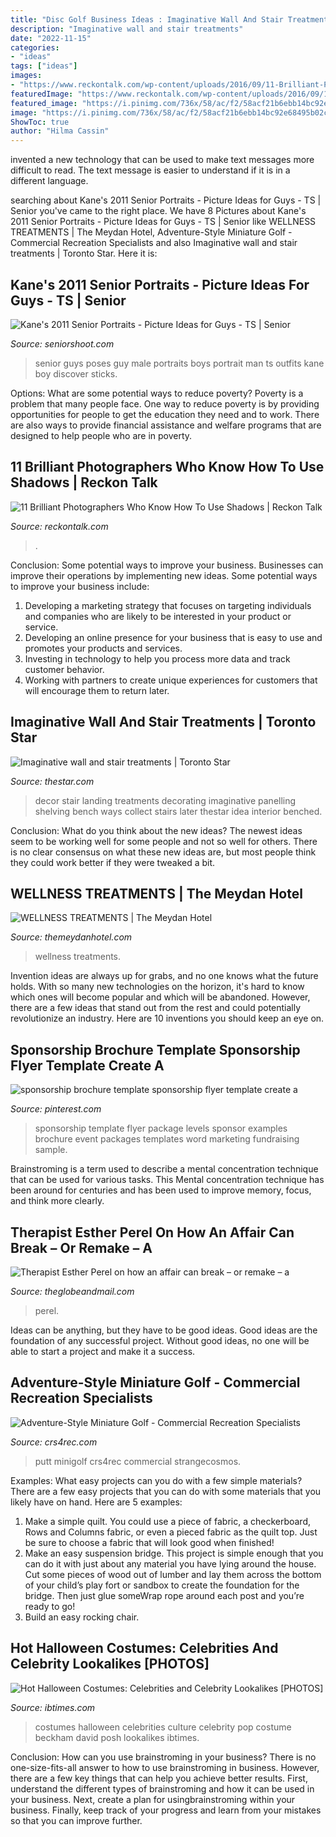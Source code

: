 ```yaml
---
title: "Disc Golf Business Ideas : Imaginative Wall And Stair Treatments"
description: "Imaginative wall and stair treatments"
date: "2022-11-15"
categories:
- "ideas"
tags: ["ideas"]
images:
- "https://www.reckontalk.com/wp-content/uploads/2016/09/11-Brilliant-Photographers-Who-Know-How-To-Use-Shadows-6.jpg"
featuredImage: "https://www.reckontalk.com/wp-content/uploads/2016/09/11-Brilliant-Photographers-Who-Know-How-To-Use-Shadows-6.jpg"
featured_image: "https://i.pinimg.com/736x/58/ac/f2/58acf21b6ebb14bc92e68495b02c3928.jpg"
image: "https://i.pinimg.com/736x/58/ac/f2/58acf21b6ebb14bc92e68495b02c3928.jpg"
ShowToc: true
author: "Hilma Cassin"
---
```



invented a new technology that can be used to make text messages more difficult to read. The text message is easier to understand if it is in a different language.

	

		
searching about Kane&#039;s 2011 Senior Portraits - Picture Ideas for Guys - TS | Senior you've came to the right place. We have 8 Pictures about Kane&#039;s 2011 Senior Portraits - Picture Ideas for Guys - TS | Senior like WELLNESS TREATMENTS | The Meydan Hotel, Adventure-Style Miniature Golf - Commercial Recreation Specialists and also Imaginative wall and stair treatments | Toronto Star. Here it is:
		
    
## Kane&#039;s 2011 Senior Portraits - Picture Ideas For Guys - TS | Senior

<img loading=lazy src="http://seniorshoot.com/wp-content/uploads/2010/07/senior-picture-ideas-guys-012-Side-12.jpg" onerror="this.onerror=null;this.src='https://tse1.mm.bing.net/th?id=OIP.QemY9gIaUqXlwlgw9JdzXgHaFp&amp;pid=15.1';" alt="Kane&#039;s 2011 Senior Portraits - Picture Ideas for Guys - TS | Senior">

_Source: seniorshoot.com_

>senior guys poses guy male portraits boys portrait man ts outfits kane boy discover sticks. 

	

Options: What are some potential ways to reduce poverty?
Poverty is a problem that many people face. One way to reduce poverty is by providing opportunities for people to get the education they need and to work. There are also ways to provide financial assistance and welfare programs that are designed to help people who are in poverty.

    
## 11 Brilliant Photographers Who Know How To Use Shadows | Reckon Talk

<img loading=lazy src="https://www.reckontalk.com/wp-content/uploads/2016/09/11-Brilliant-Photographers-Who-Know-How-To-Use-Shadows-6.jpg" onerror="this.onerror=null;this.src='https://tse4.mm.bing.net/th?id=OIP.Amhms8NMCpOFM8dIaPE8_gHaLH&amp;pid=15.1';" alt="11 Brilliant Photographers Who Know How To Use Shadows | Reckon Talk">

_Source: reckontalk.com_

>. 

	

Conclusion: Some potential ways to improve your business.
Businesses can improve their operations by implementing new ideas. Some potential ways to improve your business include:
1. Developing a marketing strategy that focuses on targeting individuals and companies who are likely to be interested in your product or service.
2. Developing an online presence for your business that is easy to use and promotes your products and services.
3. Investing in technology to help you process more data and track customer behavior.
4. Working with partners to create unique experiences for customers that will encourage them to return later.

    
## Imaginative Wall And Stair Treatments | Toronto Star

<img loading=lazy src="http://www.thestar.com/content/dam/thestar/life/homes/decor/2009/05/13/imaginative_wall_and_stair_treatments/traditionaltailored.jpeg" onerror="this.onerror=null;this.src='https://tse3.mm.bing.net/th?id=OIP.t3YJ8JdYzYbrzdDCs5ZQewHaLG&amp;pid=15.1';" alt="Imaginative wall and stair treatments | Toronto Star">

_Source: thestar.com_

>decor stair landing treatments decorating imaginative panelling shelving bench ways collect stairs later thestar idea interior benched. 

	

Conclusion: What do you think about the new ideas?
The newest ideas seem to be working well for some people and not so well for others. There is no clear consensus on what these new ideas are, but most people think they could work better if they were tweaked a bit.

    
## WELLNESS TREATMENTS | The Meydan Hotel

<img loading=lazy src="https://themeydanhotel.com/sites/default/files/2017-11/wellnesstreatment.jpg" onerror="this.onerror=null;this.src='https://tse3.mm.bing.net/th?id=OIP.Jz1ffoFWm4UodL5neHkHgAHaDn&amp;pid=15.1';" alt="WELLNESS TREATMENTS | The Meydan Hotel">

_Source: themeydanhotel.com_

>wellness treatments. 

	

Invention ideas are always up for grabs, and no one knows what the future holds. With so many new technologies on the horizon, it's hard to know which ones will become popular and which will be abandoned. However, there are a few ideas that stand out from the rest and could potentially revolutionize an industry. Here are 10 inventions you should keep an eye on.

    
## Sponsorship Brochure Template Sponsorship Flyer Template Create A

<img loading=lazy src="https://i.pinimg.com/736x/58/ac/f2/58acf21b6ebb14bc92e68495b02c3928.jpg" onerror="this.onerror=null;this.src='https://tse3.mm.bing.net/th?id=OIP.XqUOUE8WWxYmXpQXiCw7ogHaFu&amp;pid=15.1';" alt="sponsorship brochure template sponsorship flyer template create a">

_Source: pinterest.com_

>sponsorship template flyer package levels sponsor examples brochure event packages templates word marketing fundraising sample. 

	

Brainstroming is a term used to describe a mental concentration technique that can be used for various tasks. This Mental concentration technique has been around for centuries and has been used to improve memory, focus, and think more clearly.

    
## Therapist Esther Perel On How An Affair Can Break – Or Remake – A

<img loading=lazy src="https://www.theglobeandmail.com/resizer/_0P2MSaRKYAE1hed-w2qtXCprVQ=/1200x0/filters:quality(80)/arc-anglerfish-tgam-prod-tgam.s3.amazonaws.com/public/Z24O2MGL4FDM7NF5BTZVKCPHR4.JPG" onerror="this.onerror=null;this.src='https://tse4.mm.bing.net/th?id=OIP.yjlRKHtyl9-a1WNCFWfXSwHaE8&amp;pid=15.1';" alt="Therapist Esther Perel on how an affair can break – or remake – a">

_Source: theglobeandmail.com_

>perel. 

	

Ideas can be anything, but they have to be good ideas. Good ideas are the foundation of any successful project. Without good ideas, no one will be able to start a project and make it a success.

    
## Adventure-Style Miniature Golf - Commercial Recreation Specialists

<img loading=lazy src="https://crs4rec.com/wp-content/uploads/2016/07/MiniGolf_IndianTrail-001-gallery.jpg" onerror="this.onerror=null;this.src='https://tse1.mm.bing.net/th?id=OIP.z5A8GfRmiB34Dvq7nTV_ogEsDI&amp;pid=15.1';" alt="Adventure-Style Miniature Golf - Commercial Recreation Specialists">

_Source: crs4rec.com_

>putt minigolf crs4rec commercial strangecosmos. 

	

Examples: What easy projects can you do with a few simple materials?
There are a few easy projects that you can do with some materials that you likely have on hand. Here are 5 examples:
1. Make a simple quilt. You could use a piece of fabric, a checkerboard, Rows and Columns fabric, or even a pieced fabric as the quilt top. Just be sure to choose a fabric that will look good when finished! 
2. Make an easy suspension bridge. This project is simple enough that you can do it with just about any material you have lying around the house. Cut some pieces of wood out of lumber and lay them across the bottom of your child’s play fort or sandbox to create the foundation for the bridge. Then just glue someWrap rope around each post and you’re ready to go! 
3. Build an easy rocking chair.

    
## Hot Halloween Costumes: Celebrities And Celebrity Lookalikes [PHOTOS]

<img loading=lazy src="https://s1.ibtimes.com/sites/www.ibtimes.com/files/styles/full/public/2011/10/22/177630-halloween-costumes.jpg" onerror="this.onerror=null;this.src='https://tse4.mm.bing.net/th?id=OIP.1h-Av5ldkr0wDgH1aSMfkgHaM_&amp;pid=15.1';" alt="Hot Halloween Costumes: Celebrities and Celebrity Lookalikes [PHOTOS]">

_Source: ibtimes.com_

>costumes halloween celebrities culture celebrity pop costume beckham david posh lookalikes ibtimes. 

	

Conclusion: How can you use brainstroming in your business?
There is no one-size-fits-all answer to how to use brainstroming in business. However, there are a few key things that can help you achieve better results. First, understand the different types of brainstroming and how it can be used in your business. Next, create a plan for usingbrainstroming within your business. Finally, keep track of your progress and learn from your mistakes so that you can improve further.

